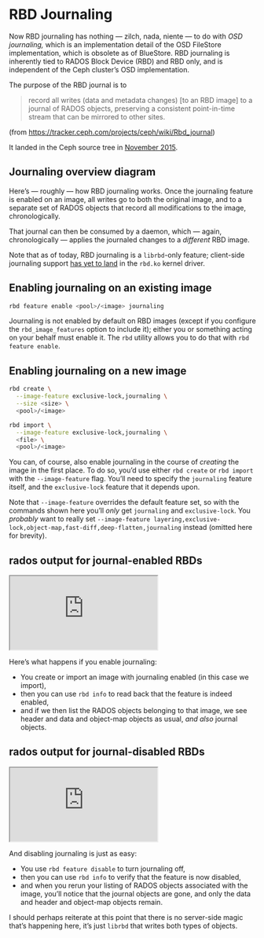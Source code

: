 # RBD Journaling

<!-- Note -->
Now RBD journaling has nothing — zilch, nada, niente — to do with *OSD
journaling,* which is an implementation detail of the OSD FileStore
implementation, which is obsolete as of BlueStore. RBD journaling is
inherently tied to RADOS Block Device (RBD) and RBD only, and is
independent of the Ceph cluster’s OSD implementation.

The purpose of the RBD journal is to 

> record all writes (data and metadata changes) [to an RBD image] to a
> journal of RADOS objects, preserving a consistent point-in-time
> stream that can be mirrored to other sites.

(from <https://tracker.ceph.com/projects/ceph/wiki/Rbd_journal>)

It landed in the Ceph source tree in [November
2015](https://github.com/ceph/ceph/pull/6034).


<!-- .slide: data-background-image="images/rbd-journal.svg" data-background-size="contain" -->
## Journaling overview diagram <!-- .element: class="hidden" --> 

<!-- Note -->
Here’s — roughly — how RBD journaling works. Once the journaling
feature is enabled on an image, all writes go to both the original
image, and to a separate set of RADOS objects that record all
modifications to the image, chronologically.

That journal can then be consumed by a daemon, which — again,
chronologically — applies the journaled changes to a *different* RBD
image.

Note that as of today, RBD journaling is a `librbd`-only feature;
client-side journaling support [has yet to
land](https://patchwork.kernel.org/cover/10857021/) in the `rbd.ko`
kernel driver.


## Enabling journaling on an existing image <!-- .element: class="hidden" --> 

```bash
rbd feature enable <pool>/<image> journaling
```

<!-- Note --> 
Journaling is not enabled by default on RBD images (except if you
configure the `rbd_image_features` option to include it); either you
or something acting on your behalf must enable it. The `rbd` utility
allows you to do that with `rbd feature enable`.


## Enabling journaling on a new image <!-- .element: class="hidden" --> 

```bash
rbd create \
  --image-feature exclusive-lock,journaling \
  --size <size> \
  <pool>/<image>
```
```bash
rbd import \
  --image-feature exclusive-lock,journaling \
  <file> \
  <pool>/<image>
```

<!-- Note --> 
You can, of course, also enable journaling in the course of *creating*
the image in the first place. To do so, you’d use either `rbd create` or
`rbd import` with the `--image-feature` flag. You’ll need to specify
the `journaling` feature itself, and the `exclusive-lock` feature that
it depends upon.

Note that `--image-feature` overrides the default feature set, so with
the commands shown here you’ll *only* get `journaling` and
`exclusive-lock`. You *probably* want to really set `--image-feature
layering,exclusive-lock,object-map,fast-diff,deep-flatten,journaling`
instead (omitted here for brevity).


<!-- .slide: data-background-color="#121314" data-timing="30" -->
## rados output for journal-enabled RBDs <!-- .element: class="hidden" -->

<iframe src="https://asciinema.org/a/DZkygWMvsZTvL19ZcYodJLyBf/embed?size=big&rows=19&cols=80&theme=tango" class="stretch"></iframe>

<!-- Note --> 
Here’s what happens if you enable journaling: 

* You create or import an image with journaling enabled (in this case
  we import),
* then you can use `rbd info` to read back that the feature is indeed
  enabled,
* and if we then list the RADOS objects belonging to that image, we
  see header and data and object-map objects as usual, *and also*
  journal objects.


<!-- .slide: data-background-color="#121314" data-timing="30" -->
## rados output for journal-disabled RBDs <!-- .element: class="hidden" -->

<iframe src="https://asciinema.org/a/OUQEOvsLCj4fKXqz5JMbpQk3Y/embed?size=big&rows=19&cols=80&theme=tango" class="stretch"></iframe>

<!-- Note --> 
And disabling journaling is just as easy:

* You use `rbd feature disable` to turn journaling off,
* then you can use `rbd info` to verify that the feature is now
  disabled,
* and when you rerun your listing of RADOS objects associated with the
  image, you’ll notice that the journal objects are gone, and only the
  data and header and object-map objects remain.

I should perhaps reiterate at this point that there is no server-side
magic that’s happening here, it’s just `librbd` that writes both types
of objects.
